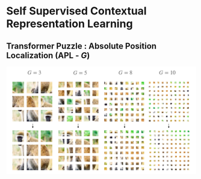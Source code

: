 # Self Supervised Contextual Representation Learning 


## Transformer Puzzle : Absolute Position Localization (APL - $G$) 


![image.png](puzzle_large.PNG)


